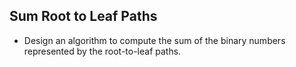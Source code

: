 ## Sum Root to Leaf Paths

* Design an algorithm to compute the sum of the binary numbers represented by the root-to-leaf paths.